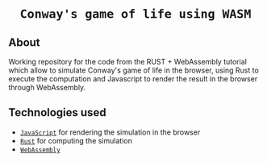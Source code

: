 <div align="center">
  <h1><code>Conway's game of life using WASM</code></h1>
</div>

## About

Working repository for the code from the RUST + WebAssembly tutorial which allow to simulate Conway's game
of life in the browser, using Rust to execute the computation and Javascript
to render the result in the browser through WebAssembly.

## Technologies used

* [`JavaScript`](https://github.com/rustwasm/wasm-bindgen) for rendering the simulation in the browser
* [`Rust`](https://www.rust-lang.org/) for computing the simulation
* [`WebAssembly`](https://github.com/rustwasm/wee_alloc)
